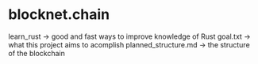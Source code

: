 # blocknet.chain
learn_rust -> good and fast ways to improve knowledge of Rust
goal.txt -> what this project aims to acomplish
planned_structure.md -> the structure of the blockchain
